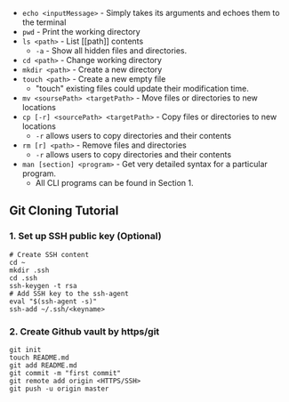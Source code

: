 - `echo <inputMessage>` - Simply takes its arguments and echoes them to the terminal
- `pwd` - Print the working directory
- `ls <path>` - List [[path]] contents 
	- `-a` - Show all hidden files and directories.
- `cd <path>` - Change working directory
- `mkdir <path>` - Create a new directory
- `touch <path>` - Create a new empty file
	- "touch" existing files could update their modification time.
- `mv <soursePath> <targetPath>` - Move files or directories to new locations
- `cp [-r] <sourcePath> <targetPath>` - Copy files or directories to new locations
	- `-r` allows users to copy directories and their contents
- `rm [r] <path>` - Remove files and directories
	- `-r` allows users to copy directories and their contents
- `man [section] <program>` - Get very detailed syntax for a particular program.
	- All CLI programs can be found in Section 1.
## Git Cloning Tutorial
### 1. Set up SSH public key (Optional)
``` shell
# Create SSH content
cd ~
mkdir .ssh
cd .ssh
ssh-keygen -t rsa
# Add SSH key to the ssh-agent
eval "$(ssh-agent -s)"
ssh-add ~/.ssh/<keyname>
```
### 2. Create Github vault by https/git
```shell
git init
touch README.md
git add README.md
git commit -m "first commit"
git remote add origin <HTTPS/SSH>
git push -u origin master
```

​	
